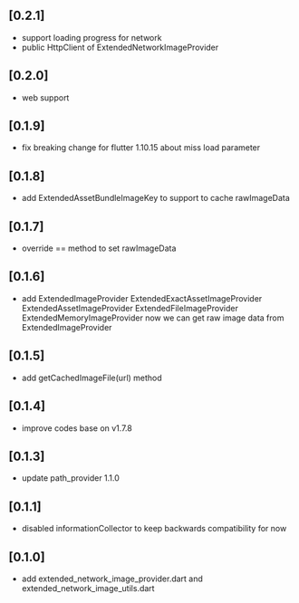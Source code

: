 ## [0.2.1]

* support loading progress for network
* public HttpClient of ExtendedNetworkImageProvider
  
## [0.2.0]

* web support

## [0.1.9]

* fix breaking change for flutter 1.10.15 about miss load parameter

## [0.1.8]

* add ExtendedAssetBundleImageKey to support to cache rawImageData

## [0.1.7]

* override == method to set rawImageData
  
## [0.1.6]

* add ExtendedImageProvider
      ExtendedExactAssetImageProvider
      ExtendedAssetImageProvider
      ExtendedFileImageProvider
      ExtendedMemoryImageProvider
  now we can get raw image data from ExtendedImageProvider     
  
## [0.1.5]

* add getCachedImageFile(url) method

## [0.1.4]

* improve codes base on v1.7.8

## [0.1.3]

* update path_provider 1.1.0

## [0.1.1]

* disabled informationCollector to keep backwards compatibility for now

## [0.1.0]

* add extended_network_image_provider.dart and extended_network_image_utils.dart
